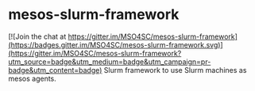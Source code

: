 # mesos-slurm-framework

[![Join the chat at https://gitter.im/MSO4SC/mesos-slurm-framework](https://badges.gitter.im/MSO4SC/mesos-slurm-framework.svg)](https://gitter.im/MSO4SC/mesos-slurm-framework?utm_source=badge&utm_medium=badge&utm_campaign=pr-badge&utm_content=badge)
Slurm framework to use Slurm machines as mesos agents.
